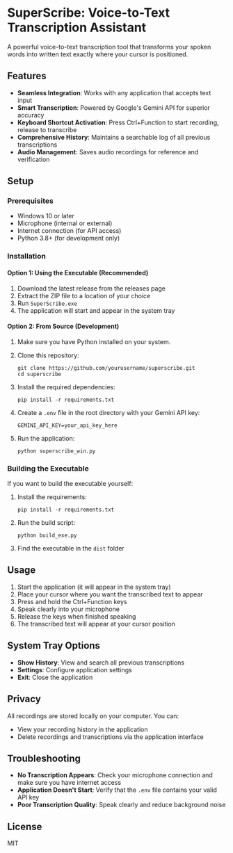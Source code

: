 # SuperScribe: Voice-to-Text Transcription Assistant

A powerful voice-to-text transcription tool that transforms your spoken words into written text exactly where your cursor is positioned.

## Features

- **Seamless Integration**: Works with any application that accepts text input
- **Smart Transcription**: Powered by Google's Gemini API for superior accuracy
- **Keyboard Shortcut Activation**: Press Ctrl+Function to start recording, release to transcribe
- **Comprehensive History**: Maintains a searchable log of all previous transcriptions
- **Audio Management**: Saves audio recordings for reference and verification

## Setup

### Prerequisites

- Windows 10 or later
- Microphone (internal or external)
- Internet connection (for API access)
- Python 3.8+ (for development only)

### Installation

#### Option 1: Using the Executable (Recommended)

1. Download the latest release from the releases page
2. Extract the ZIP file to a location of your choice
3. Run `SuperScribe.exe`
4. The application will start and appear in the system tray

#### Option 2: From Source (Development)

1. Make sure you have Python installed on your system.

2. Clone this repository:
   ```
   git clone https://github.com/yourusername/superscribe.git
   cd superscribe
   ```

3. Install the required dependencies:
   ```
   pip install -r requirements.txt
   ```

4. Create a `.env` file in the root directory with your Gemini API key:
   ```
   GEMINI_API_KEY=your_api_key_here
   ```

5. Run the application:
   ```
   python superscribe_win.py
   ```

### Building the Executable

If you want to build the executable yourself:

1. Install the requirements:
   ```
   pip install -r requirements.txt
   ```

2. Run the build script:
   ```
   python build_exe.py
   ```

3. Find the executable in the `dist` folder

## Usage

1. Start the application (it will appear in the system tray)
2. Place your cursor where you want the transcribed text to appear
3. Press and hold the Ctrl+Function keys
4. Speak clearly into your microphone
5. Release the keys when finished speaking
6. The transcribed text will appear at your cursor position

## System Tray Options

- **Show History**: View and search all previous transcriptions
- **Settings**: Configure application settings
- **Exit**: Close the application

## Privacy

All recordings are stored locally on your computer. You can:
- View your recording history in the application
- Delete recordings and transcriptions via the application interface

## Troubleshooting

- **No Transcription Appears**: Check your microphone connection and make sure you have internet access
- **Application Doesn't Start**: Verify that the `.env` file contains your valid API key
- **Poor Transcription Quality**: Speak clearly and reduce background noise

## License

MIT 